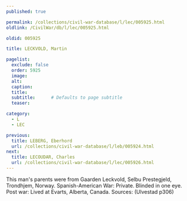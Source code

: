 ```yaml
---
published: true

permalink: /collections/civil-war-database/l/lec/005925.html
oldlink: /CivilWar/db/l/lec/005925.html

oldid: 005925

title: LECKVOLD, Martin

pagelist:
  exclude: false
  order: 5925
  image: 
  alt:
  caption:
  title:
  subtitle:      # Defaults to page subtitle
  teaser:

category: 
  - L 
  - LEC

previous:
  title: LEBERG, Eberhord
  url: /collections/civil-war-database/l/leb/005924.html  
next:
  title: LECOUDAR, Charles
  url: /collections/civil-war-database/l/lec/005926.html   
---
```

This man&#39;s parents were from Gaarden Leckvold, Selbu Prestegjeld, Trondhjem, Norway. Spanish-American War: Private. Blinded in one eye. Post war: Lived at Evarts, Alberta, Canada. Sources: (Ulvestad p306)